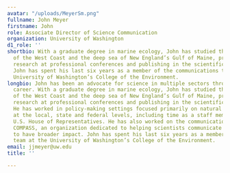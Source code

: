 ```yaml
---
avatar: "/uploads/MeyerSm.png"
fullname: John Meyer
firstname: John
role: Associate Director of Science Communication
organization: University of Washington
d1_role: ''
shortbio: With a graduate degree in marine ecology, John has studied the shorelines
  of the West Coast and the deep sea of New England’s Gulf of Maine, presenting his
  research at professional conferences and publishing in the scientific literature.
  John has spent his last six years as a member of the communications team at the
  University of Washington’s College of the Environment.
longbio: John has been an advocate for science in multiple sectors throughout his
  career. With a graduate degree in marine ecology, John has studied the shorelines
  of the West Coast and the deep sea of New England’s Gulf of Maine, presenting his
  research at professional conferences and publishing in the scientific literature.
  He has worked in policy-making settings focused primarily on natural resource issues
  at the local, state and federal levels, including time as a staff member in the
  U.S. House of Representatives. He has also worked on the communications front at
  COMPASS, an organization dedicated to helping scientists communicate their work
  to have broader impact. John has spent his last six years as a member of the communications
  team at the University of Washington’s College of the Environment.
email: jjmeyer@uw.edu
title: ''

---
```


